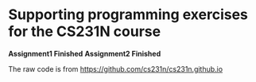 # Supporting programming exercises for the CS231N course

**Assignment1 Finished**
**Assignment2 Finished**


The raw code is from https://github.com/cs231n/cs231n.github.io

